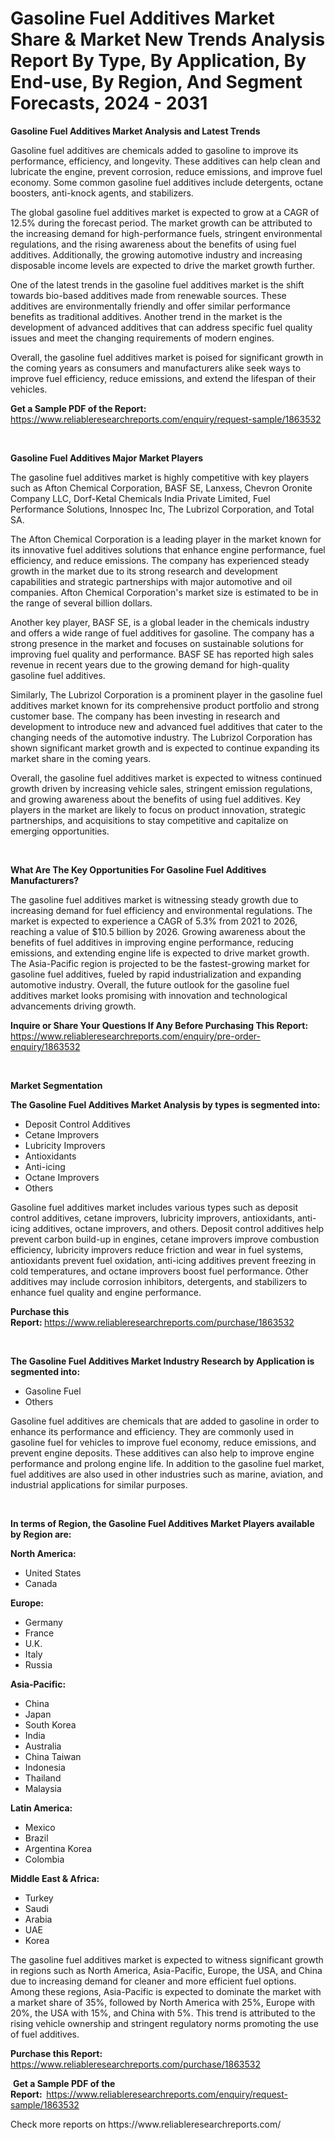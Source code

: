 <p><h1>Gasoline Fuel Additives Market Share & Market New Trends Analysis Report By Type, By Application, By End-use, By Region, And Segment Forecasts, 2024 - 2031</h1></p><p><strong>Gasoline Fuel Additives Market Analysis and Latest Trends</strong></p>
<p><p>Gasoline fuel additives are chemicals added to gasoline to improve its performance, efficiency, and longevity. These additives can help clean and lubricate the engine, prevent corrosion, reduce emissions, and improve fuel economy. Some common gasoline fuel additives include detergents, octane boosters, anti-knock agents, and stabilizers.</p><p>The global gasoline fuel additives market is expected to grow at a CAGR of 12.5% during the forecast period. The market growth can be attributed to the increasing demand for high-performance fuels, stringent environmental regulations, and the rising awareness about the benefits of using fuel additives. Additionally, the growing automotive industry and increasing disposable income levels are expected to drive the market growth further.</p><p>One of the latest trends in the gasoline fuel additives market is the shift towards bio-based additives made from renewable sources. These additives are environmentally friendly and offer similar performance benefits as traditional additives. Another trend in the market is the development of advanced additives that can address specific fuel quality issues and meet the changing requirements of modern engines.</p><p>Overall, the gasoline fuel additives market is poised for significant growth in the coming years as consumers and manufacturers alike seek ways to improve fuel efficiency, reduce emissions, and extend the lifespan of their vehicles.</p></p>
<p><strong>Get a Sample PDF of the Report:&nbsp;</strong> <a href="https://www.reliableresearchreports.com/enquiry/request-sample/1863532">https://www.reliableresearchreports.com/enquiry/request-sample/1863532</a></p>
<p>&nbsp;</p>
<p><strong>Gasoline Fuel Additives Major Market Players</strong></p>
<p><p>The gasoline fuel additives market is highly competitive with key players such as Afton Chemical Corporation, BASF SE, Lanxess, Chevron Oronite Company LLC, Dorf-Ketal Chemicals India Private Limited, Fuel Performance Solutions, Innospec Inc, The Lubrizol Corporation, and Total SA.</p><p>The Afton Chemical Corporation is a leading player in the market known for its innovative fuel additives solutions that enhance engine performance, fuel efficiency, and reduce emissions. The company has experienced steady growth in the market due to its strong research and development capabilities and strategic partnerships with major automotive and oil companies. Afton Chemical Corporation's market size is estimated to be in the range of several billion dollars.</p><p>Another key player, BASF SE, is a global leader in the chemicals industry and offers a wide range of fuel additives for gasoline. The company has a strong presence in the market and focuses on sustainable solutions for improving fuel quality and performance. BASF SE has reported high sales revenue in recent years due to the growing demand for high-quality gasoline fuel additives.</p><p>Similarly, The Lubrizol Corporation is a prominent player in the gasoline fuel additives market known for its comprehensive product portfolio and strong customer base. The company has been investing in research and development to introduce new and advanced fuel additives that cater to the changing needs of the automotive industry. The Lubrizol Corporation has shown significant market growth and is expected to continue expanding its market share in the coming years.</p><p>Overall, the gasoline fuel additives market is expected to witness continued growth driven by increasing vehicle sales, stringent emission regulations, and growing awareness about the benefits of using fuel additives. Key players in the market are likely to focus on product innovation, strategic partnerships, and acquisitions to stay competitive and capitalize on emerging opportunities.</p></p>
<p>&nbsp;</p>
<p><strong>What Are The Key Opportunities For Gasoline Fuel Additives Manufacturers?</strong></p>
<p><p>The gasoline fuel additives market is witnessing steady growth due to increasing demand for fuel efficiency and environmental regulations. The market is expected to experience a CAGR of 5.3% from 2021 to 2026, reaching a value of $10.5 billion by 2026. Growing awareness about the benefits of fuel additives in improving engine performance, reducing emissions, and extending engine life is expected to drive market growth. The Asia-Pacific region is projected to be the fastest-growing market for gasoline fuel additives, fueled by rapid industrialization and expanding automotive industry. Overall, the future outlook for the gasoline fuel additives market looks promising with innovation and technological advancements driving growth.</p></p>
<p><strong>Inquire or Share Your Questions If Any Before Purchasing This Report:</strong> <a href="https://www.reliableresearchreports.com/enquiry/pre-order-enquiry/1863532">https://www.reliableresearchreports.com/enquiry/pre-order-enquiry/1863532</a></p>
<p>&nbsp;</p>
<p><strong>Market Segmentation</strong></p>
<p><strong>The Gasoline Fuel Additives Market Analysis by types is segmented into:</strong></p>
<p><ul><li>Deposit Control Additives</li><li>Cetane Improvers</li><li>Lubricity Improvers</li><li>Antioxidants</li><li>Anti-icing</li><li>Octane Improvers</li><li>Others</li></ul></p>
<p><p>Gasoline fuel additives market includes various types such as deposit control additives, cetane improvers, lubricity improvers, antioxidants, anti-icing additives, octane improvers, and others. Deposit control additives help prevent carbon build-up in engines, cetane improvers improve combustion efficiency, lubricity improvers reduce friction and wear in fuel systems, antioxidants prevent fuel oxidation, anti-icing additives prevent freezing in cold temperatures, and octane improvers boost fuel performance. Other additives may include corrosion inhibitors, detergents, and stabilizers to enhance fuel quality and engine performance.</p></p>
<p><strong>Purchase this Report:&nbsp;</strong><a href="https://www.reliableresearchreports.com/purchase/1863532">https://www.reliableresearchreports.com/purchase/1863532</a></p>
<p>&nbsp;</p>
<p><strong>The Gasoline Fuel Additives Market Industry Research by Application is segmented into:</strong></p>
<p><ul><li>Gasoline Fuel</li><li>Others</li></ul></p>
<p><p>Gasoline fuel additives are chemicals that are added to gasoline in order to enhance its performance and efficiency. They are commonly used in gasoline fuel for vehicles to improve fuel economy, reduce emissions, and prevent engine deposits. These additives can also help to improve engine performance and prolong engine life. In addition to the gasoline fuel market, fuel additives are also used in other industries such as marine, aviation, and industrial applications for similar purposes.</p></p>
<p>&nbsp;</p>
<p><strong>In terms of Region, the Gasoline Fuel Additives Market Players available by Region are:</strong></p>
<p>
    <p> <strong> North America: </strong>
        <ul>
            <li>United States</li>
            <li>Canada</li>
        </ul>
        </p> 
    <p> <strong> Europe: </strong>
        <ul>
            <li>Germany</li>
            <li>France</li>
            <li>U.K.</li>
            <li>Italy</li>
            <li>Russia</li>
        </ul>
        </p> 
    <p> <strong> Asia-Pacific: </strong>
        <ul>
            <li>China</li>
            <li>Japan</li>
            <li>South Korea</li>
            <li>India</li>
            <li>Australia</li>
            <li>China Taiwan</li>
            <li>Indonesia</li>
            <li>Thailand</li>
            <li>Malaysia</li>
        </ul>
        </p> 
    <p> <strong> Latin America: </strong>
        <ul>
            <li>Mexico</li>
            <li>Brazil</li>
            <li>Argentina Korea</li>
            <li>Colombia</li>
        </ul>
        </p> 
    <p> <strong> Middle East & Africa: </strong>
        <ul>
            <li>Turkey</li>
            <li>Saudi</li>
            <li>Arabia</li>
            <li>UAE</li>
            <li>Korea</li>
        </ul>
    </p>
    </p>
<p><p>The gasoline fuel additives market is expected to witness significant growth in regions such as North America, Asia-Pacific, Europe, the USA, and China due to increasing demand for cleaner and more efficient fuel options. Among these regions, Asia-Pacific is expected to dominate the market with a market share of 35%, followed by North America with 25%, Europe with 20%, the USA with 15%, and China with 5%. This trend is attributed to the rising vehicle ownership and stringent regulatory norms promoting the use of fuel additives.</p></p>
<p><strong>Purchase this Report: </strong><a href="https://www.reliableresearchreports.com/purchase/1863532">https://www.reliableresearchreports.com/purchase/1863532</a></p>
<p>&nbsp;<strong>Get a Sample PDF of the Report:&nbsp;&nbsp;</strong><a href="https://www.reliableresearchreports.com/enquiry/request-sample/1863532">https://www.reliableresearchreports.com/enquiry/request-sample/1863532</a></p>
<p><strong></strong></p>
<p>Check more reports on https://www.reliableresearchreports.com/</p>